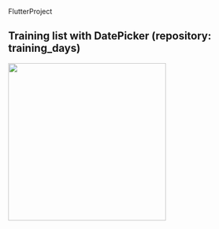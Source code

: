 FlutterProject
## Training list with DatePicker (repository: training_days)
<img src="https://github.com/bigface0202/FlutterProject/wiki/images/First_flutter.gif" width="320">

